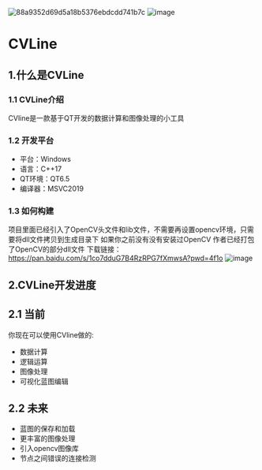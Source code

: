 ![88a9352d69d5a18b5376ebdcdd741b7c](https://github.com/CinXiao/CVLine/assets/54227677/1cd0796e-8952-443d-ad80-67cbd304dcf5)
![image](https://github.com/CinXiao/CVLine/assets/54227677/619593a9-d89c-4710-8476-2c5290a2e365)


#  CVLine
## 1.什么是CVLine
### 1.1 CVLine介绍
CVline是一款基于QT开发的数据计算和图像处理的小工具
### 1.2 开发平台
- 平台：Windows
- 语言：C++17
- QT环境：QT6.5
- 编译器：MSVC2019
### 1.3 如何构建
项目里面已经引入了OpenCV头文件和lib文件，不需要再设置opencv环境，只需要将dll文件拷贝到生成目录下
如果你之前没有没有安装过OpenCV 作者已经打包了OpenCV的部分dll文件 下载链接：https://pan.baidu.com/s/1co7dduG7B4RzRPG7fXmwsA?pwd=4f1o
![image](https://github.com/CinXiao/CVLine/assets/54227677/50817c49-ae25-4e8b-829c-d23436bde659)


## 2.CVLine开发进度
## 2.1 当前
你现在可以使用CVline做的:
- 数据计算
- 逻辑运算
- 图像处理
- 可视化蓝图编辑

## 2.2 未来
- 蓝图的保存和加载
- 更丰富的图像处理
- 引入opencv图像库
- 节点之间错误的连接检测
